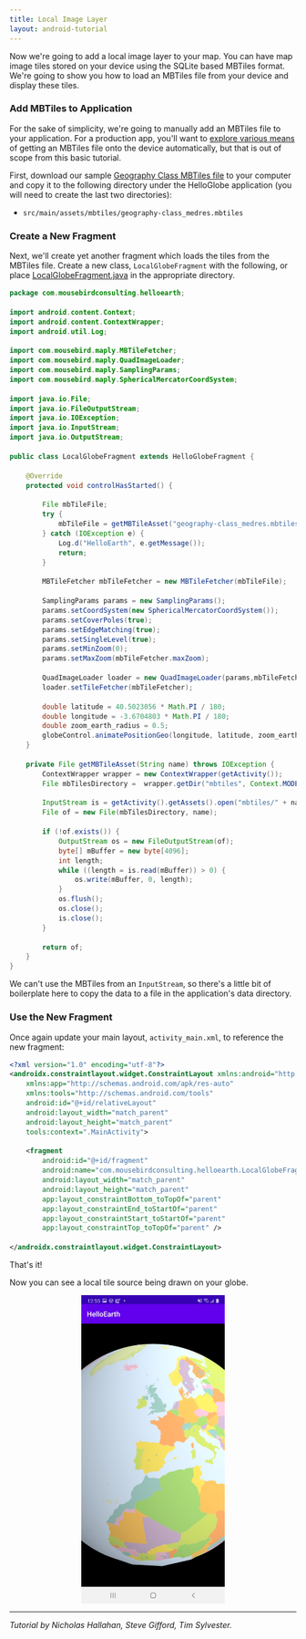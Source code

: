```yaml
---
title: Local Image Layer
layout: android-tutorial
---
```


Now we're going to add a local image layer to your map. You can have map image tiles stored on your device using the SQLite based MBTiles format. We're going to show you how to load an MBTiles file from your device and display these tiles.

### Add MBTiles to Application

For the sake of simplicity, we're going to manually add an MBTiles file to your application. For a production app, you'll want to [explore various means](https://github.com/mousebird/WhirlyGlobe/blob/e9dec4068156191861d40d5dded1c079449c26f2/WhirlyGlobeSrc/AutoTesterAndroid/app/src/main/java/com/mousebirdconsulting/autotester/TestCases/MBTilesImageTestCase.java#L138-L162) of getting an MBTiles file onto the device automatically, but that is out of scope from this basic tutorial.

First, download our sample [Geography Class MBTiles file](http://whirlyglobedocs.s3-website-us-east-1.amazonaws.com/tutorialsupport/geography-class_medres.mbtiles) to your computer and copy it to the following directory under the HelloGlobe application (you will need to create the last two directories):

* `src/main/assets/mbtiles/geography-class_medres.mbtiles`

### Create a New Fragment

Next, we'll create yet another fragment which loads the tiles from the MBTiles file.  Create a new class, `LocalGlobeFragment` with the following, or place [LocalGlobeFragment.java](resources/LocalGlobeFragment.java) in the appropriate directory.

```java
package com.mousebirdconsulting.helloearth;

import android.content.Context;
import android.content.ContextWrapper;
import android.util.Log;

import com.mousebird.maply.MBTileFetcher;
import com.mousebird.maply.QuadImageLoader;
import com.mousebird.maply.SamplingParams;
import com.mousebird.maply.SphericalMercatorCoordSystem;

import java.io.File;
import java.io.FileOutputStream;
import java.io.IOException;
import java.io.InputStream;
import java.io.OutputStream;

public class LocalGlobeFragment extends HelloGlobeFragment {

    @Override
    protected void controlHasStarted() {

        File mbTileFile;
        try {
            mbTileFile = getMBTileAsset("geography-class_medres.mbtiles");
        } catch (IOException e) {
            Log.d("HelloEarth", e.getMessage());
            return;
        }

        MBTileFetcher mbTileFetcher = new MBTileFetcher(mbTileFile);

        SamplingParams params = new SamplingParams();
        params.setCoordSystem(new SphericalMercatorCoordSystem());
        params.setCoverPoles(true);
        params.setEdgeMatching(true);
        params.setSingleLevel(true);
        params.setMinZoom(0);
        params.setMaxZoom(mbTileFetcher.maxZoom);

        QuadImageLoader loader = new QuadImageLoader(params,mbTileFetcher.getTileInfo(), baseControl);
        loader.setTileFetcher(mbTileFetcher);

        double latitude = 40.5023056 * Math.PI / 180;
        double longitude = -3.6704803 * Math.PI / 180;
        double zoom_earth_radius = 0.5;
        globeControl.animatePositionGeo(longitude, latitude, zoom_earth_radius, 1.0);
    }

    private File getMBTileAsset(String name) throws IOException {
        ContextWrapper wrapper = new ContextWrapper(getActivity());
        File mbTilesDirectory =  wrapper.getDir("mbtiles", Context.MODE_PRIVATE);

        InputStream is = getActivity().getAssets().open("mbtiles/" + name);
        File of = new File(mbTilesDirectory, name);

        if (!of.exists()) {
            OutputStream os = new FileOutputStream(of);
            byte[] mBuffer = new byte[4096];
            int length;
            while ((length = is.read(mBuffer)) > 0) {
                os.write(mBuffer, 0, length);
            }
            os.flush();
            os.close();
            is.close();
        }

        return of;
    }
}
```

We can't use the MBTiles from an `InputStream`, so there's a little bit of boilerplate here to copy the data to a file in the application's data directory.

### Use the New Fragment

Once again update your main layout, `activity_main.xml`, to reference the new fragment:

```xml
<?xml version="1.0" encoding="utf-8"?>
<androidx.constraintlayout.widget.ConstraintLayout xmlns:android="http://schemas.android.com/apk/res/android"
    xmlns:app="http://schemas.android.com/apk/res-auto"
    xmlns:tools="http://schemas.android.com/tools"
    android:id="@+id/relativeLayout"
    android:layout_width="match_parent"
    android:layout_height="match_parent"
    tools:context=".MainActivity">

    <fragment
        android:id="@+id/fragment"
        android:name="com.mousebirdconsulting.helloearth.LocalGlobeFragment"
        android:layout_width="match_parent"
        android:layout_height="match_parent"
        app:layout_constraintBottom_toTopOf="parent"
        app:layout_constraintEnd_toStartOf="parent"
        app:layout_constraintStart_toStartOf="parent"
        app:layout_constraintTop_toTopOf="parent" />

</androidx.constraintlayout.widget.ConstraintLayout>
```

That's it!

Now you can see a local tile source being drawn on your globe.

<img src="resources/mbtiles.jpg" alt="MBTiles" style="max-width:50%; display: block; margin: auto;" />

---

*Tutorial by Nicholas Hallahan, Steve Gifford, Tim Sylvester.*


